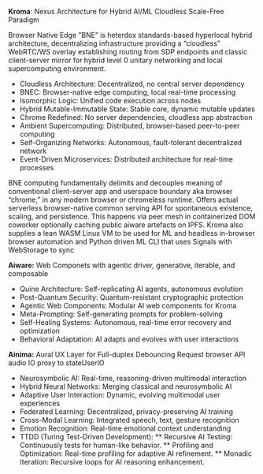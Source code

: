 **Kroma**: Nexus Architecture for Hybrid AI/ML Cloudless Scale-Free Paradigm

Browser Native Edge ”BNE” is heterdox standards-based hyperlocal hybrid architecture, decentralizing infrastructure providing a “cloudless” WebRTC/WS overlay establishing routing from SDP endpoints and classic client-server mirror for hybrid level 0 unitary networking and local supercomputing environment.

* Cloudless Architecture: Decentralized, no central server dependency
* BNEC: Browser-native edge computing, local real-time processing
* Isomorphic Logic: Unified code execution across nodes
* Hybrid Mutable-Immutable State: Stable core, dynamic mutable updates
* Chrome Redefined: No server dependencies, cloudless app abstraction
* Ambient Supercomputing: Distributed, browser-based peer-to-peer computing
* Self-Organizing Networks: Autonomous, fault-tolerant decentralized network
* Event-Driven Microservices: Distributed architecture for real-time processes


BNE computing fundamentally delimits and decouples meaning of conventional client-server app and userspace boundary aka browser “chrome,” in any modern browser or chromeless runtime. Offers actual serverless browser-native common serving API for spontaneous existence, scaling, and persistence. This happens via peer mesh in containerized DOM coworker optionally caching public aiware artefacts on IPFS. Kroma also supplies a lean WASM Linux VM to be used for ML and headless in-browser browser automation and Python driven ML CLI that uses Signals with WebStorage to sync

**Aiware:** Web Componets with agentic driver, generative, iterable, and composable

* Quine Architecture: Self-replicating AI agents, autonomous evolution
* Post-Quantum Security: Quantum-resistant cryptographic protection
* Agentic Web Components: Modular AI web components for Kroma
* Meta-Prompting: Self-generating prompts for problem-solving
* Self-Healing Systems: Autonomous, real-time error recovery and optimization
* Behavioral Adaptation: AI adapts and evolves with user interactions

**Ainima:** Aural UX Layer for Full-duplex Debouncing Request browser API audio IO proxy to stateUserIO

* Neurosymbolic AI: Real-time, reasoning-driven multimodal interaction
* Hybrid Neural Networks: Merging classical and neurosymbolic AI
* Adaptive User Interaction: Dynamic, evolving multimodal user experiences
* Federated Learning: Decentralized, privacy-preserving AI training
* Cross-Modal Learning: Integrated speech, text, gesture recognition
* Emotion Recognition: Real-time emotional context understanding
* TTDD (Turing Test-Driven Development):
** Recursive AI Testing: Continuously tests for human-like behavior.
** Profiling and Optimization: Real-time profiling for adaptive AI refinement.
** Monadic Iteration: Recursive loops for AI reasoning enhancement.


